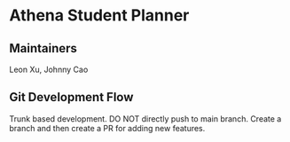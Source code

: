 # Athena Student Planner
## Maintainers
Leon Xu, Johnny Cao
## Git Development Flow
Trunk based development. DO NOT directly push to main branch. Create a branch and then create a PR for adding new features.
